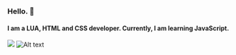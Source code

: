 ### Hello. 👋
#### I am a LUA, HTML and CSS developer. Currently, I am learning JavaScript.
![](https://github-profile-summary-cards.vercel.app/api/cards/profile-details?username=faderzz&theme=monokai)
![Alt text](https://raw.githubusercontent.com/faderzz/faderzz/main/github-metrics.svg)
